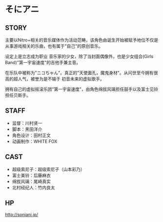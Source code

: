 # そにアニ

## STORY

主要以Nitro+相关的音乐媒体作为活动范畴，该角色由诞生开始被赋予地位不仅是从事游戏相关的乐曲，也有属于"自己"的原创音乐。

设定上是立志成为职业 音乐家的少女，除了当封面偶像外，也是少女组合(Girls Band)"第一宇宙速度"的吉他手兼主音。

在乐队中被称为"ニコちゃん"。真正的"天使面孔，魔鬼身材"。从问世至今拥有很高的超人气，被誉为是不输于 初音未来的虚拟歌手。

拥有自己的虚拟摇滚乐团"第一宇宙速度"，由角色绵拔风璃担任鼓手以及富士见铃担任贝斯手。

## STAFF

- 监督：川村贤一
- 脚本：黑田洋介
- 角色设计：田村正文
- 动画制作：WHITE FOX

## CAST

- 超级索尼子：超级索尼子（山本彩乃）
- 富士美铃：后藤麻衣
- 绵拔风璃：尾崎真实
- 北村经纪人：竹内良太

## HP

http://soniani.jp/
